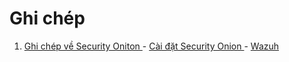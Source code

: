 # Ghi chép
1. [Ghi chép về Security Oniton ](https://github.com/ngocnn97/ghichep/tree/main/Security%20Onion)
		- [Cài đặt Security Onion ](https://github.com/ngocnn97/ghichep/blob/main/Security%20Onion/CaiDat.md)
		- [Wazuh ](https://github.com/ngocnn97/ghichep/blob/main/Security%20Onion/Wazuh.md)
